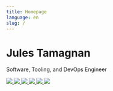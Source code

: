 ```yaml
---
title: Homepage
language: en
slug: /
---
```


# Jules Tamagnan

Software, Tooling, and DevOps Engineer

<span class="icon-span">
  <a title="LinkedIn" href="https://linkedin.com/in/jtamagnan"> <img class="icon" src="/linkedin.png" /> </a>
  <a title="GitHub" href="https://github.com/jtamagnan"> <img class="icon" src="/github.png" /> </a>
  <a title="Resume" href="/Tamagnan_Jules_resume.pdf"> <img class="icon" src="/cv2.png" /> </a>
  <a title="Email" href="mailto:jtamagnan@gmail.com"> <img class="icon" src="/email.png" /> </a>
</span>

<span class="icon-span">
  <a title="Posts" href="/posts"> <img class="icon" src="/posts.png" /> </a>
  <a title="Recipes" href="/recipes"> <img class="icon" src="/recipe.png" /> </a>
</span>
